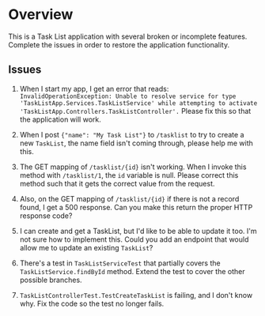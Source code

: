 # Overview

This is a Task List application with several broken or incomplete features.  Complete the issues in order to restore the application functionality.

## Issues

1. When I start my app, I get an error that reads: `InvalidOperationException: Unable to resolve
   service for type 'TaskListApp.Services.TaskListService' while attempting to activate
   'TaskListApp.Controllers.TaskListController'.`
   Please fix this so that the application will work.

2. When I post `{"name": "My Task List"}` to `/tasklist` to try to create a new `TaskList`, the name
   field isn't coming through, please help me with this.

3. The GET mapping of `/tasklist/{id}` isn't working.  When I invoke this method with `/tasklist/1`,
   the `id` variable is null.  Please correct this method such that it gets the correct value from
   the request.

4. Also, on the GET mapping of `/tasklist/{id}` if there is not a record found, I get a 500 response.
   Can you make this return the proper HTTP response code?

5. I can create and get a TaskList, but I'd like to be able to update it too. I'm not sure how to 
   implement this.  Could you add an endpoint that would allow me to update an existing `TaskList`? 

6. There's a test in `TaskListServiceTest` that partially covers the `TaskListService.findById` method.
   Extend the test to cover the other possible branches.
   
7. `TaskListControllerTest.TestCreateTaskList` is failing, and I don't know why. Fix the code so
   the test no longer fails.
